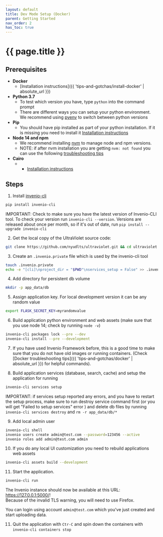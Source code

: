 ```yaml
---
layout: default
title: Dev Mode Setup (Docker)
parent: Getting Started
nav_order: 2
has_toc: true
---
```

# {{ page.title }}

## Prerequisites
- **Docker**
  + [Installation instructions]({{ 'tips-and-gotchas/install-docker' | absolute_url }})
- **Python 3.7**
  + To test which version you have, type `python` into the command prompt
  + There are different ways you can setup your python environment. We recommend using [pyenv](https://realpython.com/intro-to-pyenv/) to switch between python versions
- **Pip**
  + You should have pip installed as part of your python installation. If it is missing you need to install it [Installation instructions](https://pip.pypa.io/en/stable/installing/)
- **Node 14 and npm**
  + We recommend installing [nvm](https://github.com/nvm-sh/nvm#about) to manage node and npm versions.
  + NOTE: if after nvm installation you are getting `nvm: not found` you can use the following [troubleshooting tips](https://github.com/nvm-sh/nvm#troubleshooting-on-linux)
- **Cairo**
  +  + [Installation instructions](https://invenio-formatter.readthedocs.io/en/latest/installation.html)
## Steps
1. Install [invenio-cli](https://invenio-cli.readthedocs.io/en/latest/)
  ```sh
  pip install invenio-cli
  ```
  IMPORTANT: Check to make sure you have the latest version of Invenio-CLI tool. To check your version run `invenio-cli --version`. Versions are released about once per month, so if it's out of date, run `pip install --upgrade invenio-cli`

2. Get the local copy of the UltraViolet source code:
  ```sh
  git clone https://github.com/nyudlts/ultraviolet.git && cd ultraviolet
  ```

3. Create an `.invenio.private` file which is used by the invenio-cli tool
  ```sh
  touch .invenio.private
  echo -e "[cli]\nproject_dir = "$PWD"\nservices_setup = False" >> .invenio.private
  ```
4. Add directory for persistent db volume
  ```sh
  mkdir -p app_data/db
  ```
5. Assign application key. For local development version it can be any random value
  ```sh
  export FLASK_SECRET_KEY=myrandomvalue
  ```

6. Build application python environment and web assets (make sure that you use node 14; check by running `node -v`)
  ```sh
  invenio-cli packages lock --pre --dev
  invenio-cli install --pre --development
  ```
7. If you have used Invenio Framework before, this is a good time to make sure that you do not have old images or running containers. (Check [Docker troubleshooting tips]({{ 'tips-and-gotchas/docker' | absolute_url }}) for helpful commands).

8. Build application services (database, search, cache) and setup the application for running
  ```sh
  invenio-cli services setup
  ```
  IMPORTANT: if services setup reported any errors, and you have to restart the setup process, make sure to run
  destroy service command first (or you will get "Failed to setup services" error ) and delete db files by running `invenio-cli services destroy` and `rm -r app_data/db/*`

9. Add local admin user
  ```sh
  invenio-cli shell
  invenio users create admin@test.com --password=123456 --active
  invenio roles add admin@test.com admin
  ```
10. If you do any local UI customization you need to rebuild applications web assets
  ```sh
  invenio-cli assets build --development
  ```

11. Start the application.
  ```sh
  invenio-cli run
  ```

  The Invenio instance should now be available at this URL: <https://127.0.0.1:5000/>!  
  Because of the invalid TLS warning, you will need to use Firefox.

  You can login using account `admin@test.com` which you've just created and start uploading data.

11. Quit the application with `Ctr-C` and spin down the containers with `invenio-cli containers stop`
